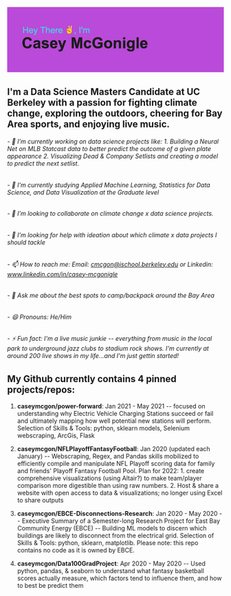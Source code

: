 <img src="https://github.com/caseymcgon/caseymcgon/blob/main/header.png" alt="Banner Introducing Casey McGonigle (that's Me!)" >

## I'm a Data Science Masters Candidate at UC Berkeley with a passion for fighting climate change, exploring the outdoors, cheering for Bay Area sports, and enjoying live music.

###### - 🔭 I’m currently working on data science projects like: 1. Building a Neural Net on MLB Statcast data to better predict the outcome of a given plate appearance 2. Visualizing Dead & Company Setlists and creating a model to predict the next setlist.
###### - 🌱 I’m currently studying Applied Machine Learning, Statistics for Data Science, and Data Visualization at the Graduate level
###### - 👯 I’m looking to collaborate on climate change x data science projects.
###### - 🤔 I’m looking for help with ideation about which climate x data projects I should tackle
###### - 📫 How to reach me: Email: cmcgon@ischool.berkeley.edu or Linkedin: www.linkedin.com/in/casey-mcgonigle
###### - 💬 Ask me about the best spots to camp/backpack around the Bay Area
###### - 😄 Pronouns: He/Him
###### - ⚡ Fun fact: I'm a live music junkie -- everything from music in the local park to underground jazz clubs to stadium rock shows. I'm currently at around  200 live shows in my life...and I'm just gettin started!


## My Github currently contains 4 pinned projects/repos:

1. **caseymcgon/power-forward**: Jan 2021 - May 2021 -- focused on understanding why Electric Vehicle Charging Stations succeed or fail and ultimately mapping how well potential new stations will perform. Selection of Skills & Tools: python, sklearn models, Selenium webscraping, ArcGis, Flask

2. **caseymcgon/NFLPlayoffFantasyFootball**: Jan 2020 (updated each January) -- Webscraping, Regex, and Pandas skills mobilized to efficiently compile and manipulate NFL Playoff scoring data for family and friends' Playoff Fantasy Football Pool. Plan for 2022: 1. create comprehensive visualizations (using Altair?) to make team/player comparison more digestible than using raw numbers. 2. Host & share a website with open access to data & visualizations; no longer using Excel to share outputs

3. **caseymcgon/EBCE-Disconnections-Research**: Jan 2020 - May 2020 -- Executive Summary of a Semester-long Research Project for East Bay Community Energy (EBCE) -- Building ML models to discern which buildings are likely to disconnect from the electrical grid. Selection of Skills & Tools: python, sklearn, matplotlib. Please note: this repo contains no code as it is owned by EBCE.

4. **caseymcgon/Data100GradProject**: Apr 2020 - May 2020 -- Used python, pandas, & seaborn to understand what fantasy basketball scores actually measure, which factors tend to influence them, and how to best be predict them

